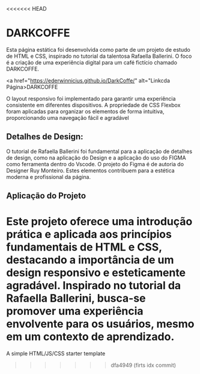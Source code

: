 <<<<<<< HEAD
# DARKCOFFE

Esta página estática foi desenvolvida como parte de um projeto de estudo de HTML e CSS, inspirado no tutorial da talentosa Rafaella Ballerini. O foco é a criação de uma experiência digital para um café fictício chamado DARKCOFFE.


<a href="https://ederwinnicius.github.io/DarkCoffe/" alt="Linkcda Página>DARKCOFFE</a>

O layout responsivo foi implementado para garantir uma experiência consistente em diferentes dispositivos. A propriedade de CSS Flexbox foram aplicadas para organizar os elementos de forma intuitiva, proporcionando uma navegação fácil e agradável

## Detalhes de Design:

O tutorial de Rafaella Ballerini foi fundamental para a aplicação de detalhes de design, como na aplicação do Design e a aplicação do uso do FIGMA como ferramenta dentro do Vscode. O projeto do Figma é de autoria do Designer Ruy Monteiro. Estes elementos contribuem para a estética moderna e profissional da página.

## Aplicação do Projeto

Este projeto oferece uma introdução prática e aplicada aos princípios fundamentais de HTML e CSS, destacando a importância de um design responsivo e esteticamente agradável. Inspirado no tutorial da Rafaella Ballerini, busca-se promover uma experiência envolvente para os usuários, mesmo em um contexto de aprendizado.
=======
A simple HTML/JS/CSS starter template
>>>>>>> dfa4949 (firts idx commit)
